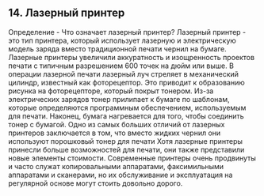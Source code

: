 ## 14. Лазерный принтер



Определение - Что означает лазерный принтер?
Лазерный принтер - это тип принтера, который использует лазерную и электрическую модель заряда вместо традиционной печати чернил на бумаге. Лазерные принтеры увеличили аккуратность и изощренность проектов печати с типичным разрешением 600 точек на дюйм или выше.
В операции лазерной печати лазерный луч стреляет в механический цилиндр, известный как фоторецептор. Это приводит к образованию рисунка на фоторецепторе, который покрыт тонером. Из-за электрических зарядов тонер прилипает к бумаге по шаблонам, которые определяются программным обеспечением, используемым для печати. Наконец, бумага нагревается для того, чтобы соединить тонер с бумагой.
Одно из самых больших отличий от лазерных принтеров заключается в том, что вместо жидких чернил они используют порошковый тонер для печати Хотя лазерные принтеры принесли больше возможностей для печати, они также представили новые элементы стоимости. Современные принтеры очень продвинуты и часто служат копировальными аппаратами, факсимильными аппаратами и сканерами, но их обслуживание и эксплуатация на регулярной основе могут стоить довольно дорого.
